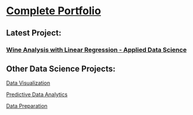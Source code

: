# [Complete Portfolio](https://github.com/ntiana55/Portfolio_NicoleAguilera)

## Latest Project:

### [Wine Analysis with Linear Regression - Applied Data Science](https://github.com/ntiana55/Portfolio_NicoleAguilera/tree/main/AppliedDS/Project1)

## Other Data Science Projects:

[Data Visualization](https://github.com/ntiana55/Portfolio_NicoleAguilera/tree/main/DataVisualization)

[Predictive Data Analytics](https://github.com/ntiana55/Portfolio_NicoleAguilera/tree/main/PredictiveAnalysis)

[Data Preparation](https://github.com/ntiana55/Portfolio_NicoleAguilera/tree/main/DataPrep)

